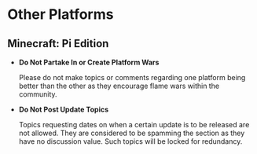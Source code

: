 # Other Platforms


## Minecraft: Pi Edition

* __Do Not Partake In or Create Platform Wars__

    Please do not make topics or comments regarding one platform being better than the other as they encourage flame wars within the community.

* __Do Not Post Update Topics__

    Topics requesting dates on when a certain update is to be released are not allowed. They are considered to be spamming the section as they have no discussion value. Such topics will be locked for redundancy.
